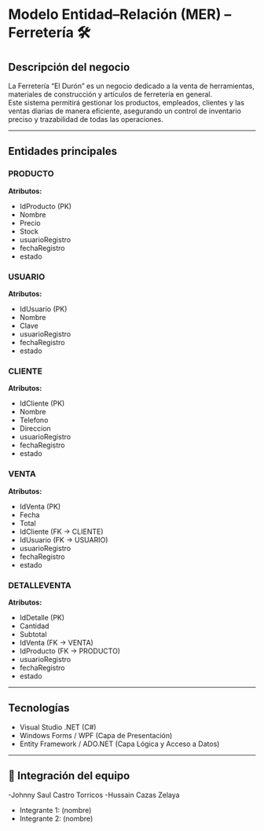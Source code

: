 # Modelo Entidad–Relación (MER) – Ferretería 🛠️

## Descripción del negocio
La Ferretería “El Durón” es un negocio dedicado a la venta de herramientas, materiales de construcción y artículos de ferretería en general.  
Este sistema permitirá gestionar los productos, empleados, clientes y las ventas diarias de manera eficiente, asegurando un control de inventario preciso y trazabilidad de todas las operaciones.

---

## Entidades principales

### PRODUCTO
**Atributos:**
- IdProducto (PK)  
- Nombre  
- Precio  
- Stock  
- usuarioRegistro  
- fechaRegistro  
- estado  

### USUARIO
**Atributos:**
- IdUsuario (PK)  
- Nombre  
- Clave  
- usuarioRegistro  
- fechaRegistro  
- estado  

### CLIENTE
**Atributos:**
- IdCliente (PK)  
- Nombre  
- Telefono  
- Direccion  
- usuarioRegistro  
- fechaRegistro  
- estado  

### VENTA
**Atributos:**
- IdVenta (PK)  
- Fecha  
- Total  
- IdCliente (FK → CLIENTE)  
- IdUsuario (FK → USUARIO)  
- usuarioRegistro  
- fechaRegistro  
- estado  

### DETALLEVENTA
**Atributos:**
- IdDetalle (PK)  
- Cantidad  
- Subtotal  
- IdVenta (FK → VENTA)  
- IdProducto (FK → PRODUCTO)  
- usuarioRegistro  
- fechaRegistro  
- estado  

---

## Tecnologías
- Visual Studio .NET (C#)  
- Windows Forms / WPF (Capa de Presentación)  
- Entity Framework / ADO.NET (Capa Lógica y Acceso a Datos)

---

## 📅 Integración del equipo
-Johnny Saul Castro Torricos
-Hussain Cazas Zelaya
- Integrante 1: (nombre)  
- Integrante 2: (nombre)  
